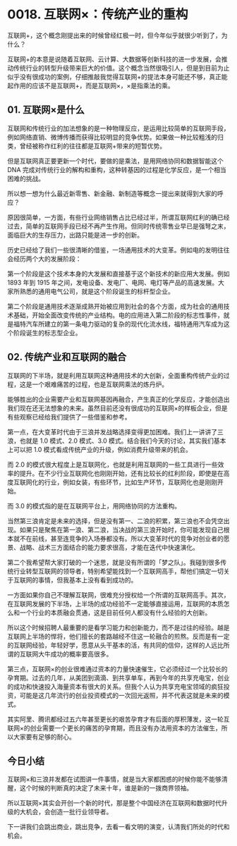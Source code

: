 # 0018. 互联网×：传统产业的重构

互联网+，这个概念刚提出来的时候曾经红极一时，但今年似乎就很少听到了，为什么？

互联网+的本意是说随着互联网、云计算、大数据等创新科技的进一步发展，会推动传统行业的转型升级带来巨大的价值。这个概念当然很吸引人，但是到目前为止似乎没有很成功的案例，仔细推敲我觉得互联网+的提法本身可能还不够，真正能起作用的应该不是互联网+，而是互联网×，×是指乘法的乘。

## 01. 互联网×是什么

互联网和传统行业的加法想象的是一种物理反应，是运用比较简单的互联网手段，例如网络直销、微博传播而获得比较明显的竞争优势。如果做一种比较粗浅的归类，曾经被称作红利的往往都是互联网+带来的短暂优势。

但是互联网真正要更新一个时代，要做的是乘法，是用网络协同和数据智能这个 DNA 完成对传统行业的解构和重构，这种转基因的过程是化学反应，是一个相当困难的挑战。

所以想一想为什么最近新零售、新金融、新制造等概念一提出来就得到大家的呼应？

原因很简单，一方面，有些行业网络销售占比已经过半，所谓互联网红利的确已经过去，简单的互联网手段已经不再产生作用。但同时传统零售业早已是强弩之末，面临巨大的生存压力，出路只能是进一步的创新。

历史已经给了我们一些很清晰的借鉴，一场通用技术的大变革。例如电的发明往往会经历两个大的发展阶段：

第一个阶段是这个技术本身的大发展和直接基于这个新技术的新应用大发展。例如 1893 年到 1915 年之间，发电设备、发电厂、电网、电灯等产品的高速发展。大家所熟悉的通用电气公司，就是这个阶段诞生的标杆型企业。

第二个阶段是通用技术逐渐成熟开始被应用到社会的各个方面，成为社会的通用技术基础，开始全面改变传统的产业结构。电的应用进入第二阶段的标志性事件，就是福特汽车所建立的第一条电力驱动的复杂的现代化流水线，福特通用汽车成为这个阶段诞生的标志型企业。

## 02. 传统产业和互联网的融合

互联网的下半场，就是利用互联网这种通用技术的大创新，全面重构传统产业的过程，这是一个艰难痛苦的过程，也是互联网乘法的炼丹炉。

能够胜出的企业需要产业和互联网基因再融合，产生真正的化学反应，才能创造出我们现在还无法想象的未来。虽然目前还没有很成功的互联网×的样板企业，但是有些观察已经给我们提供了一些借鉴和参考。

第一点，在大变革时代由于三浪并发战略选择变得更加困难。我们上一讲讲了三浪，也就是 1.0 模式、2.0 模式、3.0 模式。结合我们今天的讨论，其实我们基本上可以把 1.0 模式看成传统产业的升级，例如消费升级带来的机会。

而 2.0 的模式很大程度上是互联网化，也就是利用互联网的一些工具进行一些效率的提升。在不少行业互联网化也刚刚开始，还有比较长的红利阶段，即使是在高度互联网化的行业，例如女装，有些环节，比如生产环节，互联网化也是刚刚开始。

而 3.0 的模式指的是在互联网平台上，用网络协同的方法重构。

当然第三浪肯定是未来的选择，但是没有第一、二浪的积累，第三浪也不会凭空出现。如果只是聚焦在第一浪、第二浪，当决战的第三浪开始时，你可能发现自己根本就不在前线，甚至连竞争的入场券都没有。所以大变革时代的竞争对创业者的愿景、战略、战术三方面结合的能力要求很高，才能在迭代中快速演化。

第二个我希望帮大家打破的一个迷思，就是没有所谓的「梦之队」。我碰到很多传统行业转型互联网的领导者，特别希望能找到一个互联网高手，帮他们搞定一切关于互联网的事情，但我基本上没有看到成功的。

一方面如果你自己不理解互联网，很难充分授权给一个所谓的互联网高手。其次，在互联网发展的下半场，上半场的成功经验不一定能够直接运用，互联网的本质怎么和一个行业的本质融会贯通，这是目前任何人都没有什么经验的大创新。

所以这个时候招聘人最重要的是看学习能力和创新能力，而不是过往的经验。越是互联网上半场的悍将，他们擅长的套路越经不住这一轮融合的煎熬。反而是有一定的互联网经验，年轻好学，愿意从头干基本的活，有共同的信仰，这样的人远比所谓的互联网大牛成功的概率要高很多。

第三点，互联网×的创业很难通过资本的力量快速催生，它必须经过一个比较长的孕育期。过去的几年，从美团到滴滴、到共享单车，再到今年的共享充电宝，创业的成功和快速投入海量资本有很大的关系。但我个人认为共享充电宝领域的疯狂投资，可能是这几年流行的创业投资模式的一次回光返照，并不代表这就是未来的模式。

其实阿里、腾讯都经过五六年甚至更长的艰苦孕育才有后面的厚积薄发，这一轮互联网×的创业需要一个更长的痛苦的孕育期，而且没有办法用资本的方法催生，所以大家要有足够的耐心。

## 今日小结

互联网×和三浪并发都在试图讲一件事情，就是当大家都困惑的时候你能不能够清醒，这个时候的判断真的决定了未来十年，谁是新的一拨商界领袖。

所以互联网×其实会开创一个新的时代，那是整个中国经济在互联网和数据时代升级的大机会，会创造一批行业领导者。

下一讲我们会跳出商业，跳出竞争，去看一看文明的演变，认清我们所处的时代和机会。